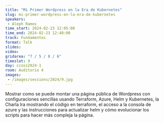 ```yaml
---
title: "Mi Primer Wordpress en la Era de Kubernetes"
slug: mi-primer-wordpress-en-la-era-de-kubernetes
speakers:
 - Aleph Ramos
time_start: 2024-02-23 12:05:00
time_end: 2024-02-23 12:40:00
track: Fundamentos
format: Talk
slides: 
video: 
gridarea: "7 / 5 / 8 / 6"
timeslot: 9
day: ccoss2024-1
room: Auditorio 4
images: 
 - /images/sessions/2024/9.jpg
---
```


Mostrar como se puede montar una página pública de Wordpress con configuraciones sencillas usando Terraform, Azure, Helm y Kubernetes, la Charla Ira mostrando el código en terraform, el acceso a la consola de azure y las instrucciones para actualizar helm y cómo evolucionar los scripts para hacer más compleja la página.